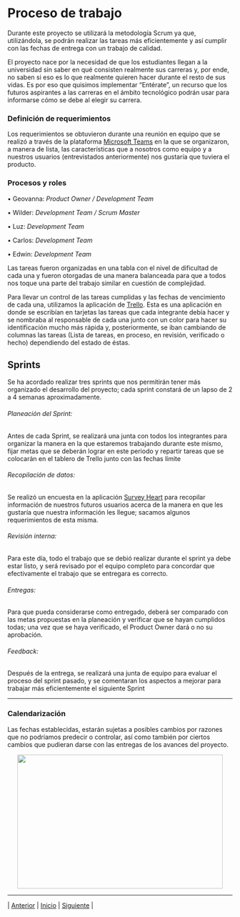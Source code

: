 # Proceso de trabajo
Durante este proyecto se utilizará la metodología Scrum ya que, utilizándola, se podrán realizar las tareas más eficientemente y así cumplir con las fechas de 
entrega con un trabajo de calidad.

El proyecto nace por la necesidad de que los estudiantes llegan a la universidad sin saber en qué consisten realmente sus carreras y, por ende, no saben si eso es lo 
que realmente quieren hacer durante el resto de sus vidas. Es por eso que quisimos implementar “Entérate”, un recurso que los futuros aspirantes a las carreras en 
el ámbito tecnológico podrán usar para informarse cómo se debe al elegir su carrera.

### Definición de requerimientos
Los requerimientos se obtuvieron durante una reunión en equipo que se realizó a través de la plataforma [Microsoft Teams](https://github.com/Geovanna-med/Enterate/blob/main/Documentos/Herramientas.md#microsoft-teams) en la que se organizaron, a manera de lista, las características 
que a nosotros como equipo y a nuestros usuarios (entrevistados anteriormente) nos gustaría que tuviera el producto.

### Procesos y roles

•	Geovanna: *Product Owner / Development Team*

•	Wilder: *Development Team / Scrum Master*

•	Luz: *Development Team*

•	Carlos: *Development Team*

•	Edwin: *Development Team*

Las tareas fueron organizadas en una tabla con el nivel de dificultad de cada una y fueron otorgadas de una manera balanceada para que a todos nos toque una parte del 
trabajo similar en cuestión de complejidad. 

Para llevar un control de las tareas cumplidas y las fechas de vencimiento de cada una, utilizamos la aplicación de [Trello](https://github.com/Geovanna-med/Enterate/blob/main/Documentos/Herramientas.md#trello). Esta es una aplicación en donde se escribían 
en tarjetas las tareas que cada integrante debía hacer y se nombraba al responsable de cada una junto con un color para hacer su identificación mucho más rápida y, posteriormente, se iban cambiando de columnas las tareas (Lista de tareas, en proceso, en revisión, verificado o hecho) dependiendo del estado de éstas.

## Sprints
Se ha acordado realizar tres sprints que nos permitirán tener más organizado el desarrollo del proyecto; cada sprint constará de un lapso de 2 a 4 semanas aproximadamente. 

###### Planeación del Sprint:
Antes de cada Sprint, se realizará una junta con todos los integrantes para organizar la manera en la que estaremos trabajando durante este mismo, fijar metas que se 
deberán lograr en este periodo y repartir tareas que se colocarán en el tablero de Trello junto con las fechas límite

###### Recopilación de datos:
Se realizó un encuesta en la aplicación [Survey Heart](https://github.com/Geovanna-med/Enterate/blob/main/Documentos/Herramientas.md#survey-heart) para recopilar 
información de nuestros futuros usuarios acerca de la manera en que les gustaría que nuestra información les llegue; sacamos algunos requerimientos de esta misma.

###### Revisión interna:
Para este día, todo el trabajo que se debió realizar durante el sprint ya debe estar listo, y será revisado por el equipo completo para concordar que efectivamente el 
trabajo que se entregara es correcto.

###### Entregas:
Para que pueda considerarse como entregado, deberá ser comparado con las metas propuestas en la planeación y verificar que se hayan cumplidos todas; una vez que se haya 
verificado, el Product Owner dará o no su aprobación.

###### Feedback:
Después de la entrega, se realizará una junta de equipo para evaluar el proceso del sprint pasado, y se comentaran los aspectos a mejorar para trabajar más 
eficientemente el siguiente Sprint

-------------------------------------

### Calendarización
Las fechas establecidas, estarán sujetas a posibles cambios por razones que no podríamos predecir o controlar, así como también por ciertos cambios que pudieran darse con las 
entregas de los avances del proyecto.

<p align="center">
  <img width="460" height="300" src="https://github.com/Geovanna-med/Enterate/blob/main/Im%C3%A1genes/calendario.png">
</p>
















***
| [Anterior](https://github.com/Geovanna-med/Enterate/blob/main/Documentos/Herramientas.md "Anterior") 
| [Inicio](https://github.com/Geovanna-med/Enterate "Inicio") 
| [Siguiente](https://github.com/Geovanna-med/Enterate/blob/main/Documentos/Trabajo%20en%20equipo.md "Siguiente") |
